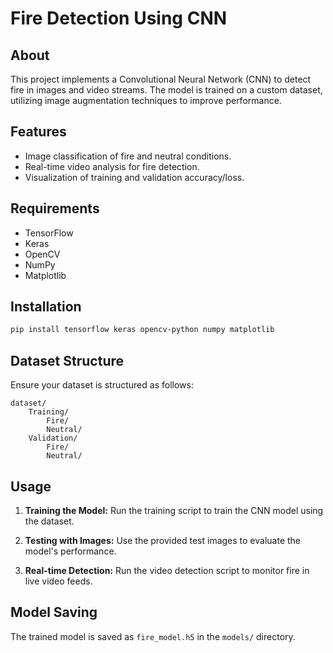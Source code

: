 # Fire Detection Using CNN

## About
This project implements a Convolutional Neural Network (CNN) to detect fire in images and video streams. The model is trained on a custom dataset, utilizing image augmentation techniques to improve performance.

## Features
- Image classification of fire and neutral conditions.
- Real-time video analysis for fire detection.
- Visualization of training and validation accuracy/loss.

## Requirements
- TensorFlow
- Keras
- OpenCV
- NumPy
- Matplotlib

## Installation
```bash
pip install tensorflow keras opencv-python numpy matplotlib
```

## Dataset Structure
Ensure your dataset is structured as follows:
```
dataset/
    Training/
        Fire/
        Neutral/
    Validation/
        Fire/
        Neutral/
```

## Usage
1. **Training the Model:**
   Run the training script to train the CNN model using the dataset.

2. **Testing with Images:**
   Use the provided test images to evaluate the model's performance.

3. **Real-time Detection:**
   Run the video detection script to monitor fire in live video feeds.

## Model Saving
The trained model is saved as `fire_model.h5` in the `models/` directory.
